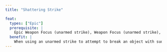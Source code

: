 ```yaml
---
title: "Shattering Strike"

feat:
  types: ["Epic"]
  prerequisite: |
    Epic Weapon Focus (unarmed strike), Weapon Focus (unarmed strike), {% skill_link concentration %} 25 ranks, _ki_ strike (adamantine).
  benefit: |
    When using an unarmed strike to attempt to break an object with sudden force (rather than by dealing normal damage), make a Concentration check rather than a Strength check. The break DC remains the same. Using Shattering Strike is a full-round action that incurs attacks of opportunity. The character can't use Shattering Strike to escape bonds (unless he or she is so bound as to allow the character to make an unarmed strike against his or her bindings).
---
```

